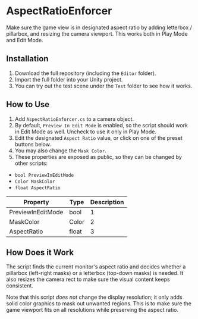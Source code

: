 # AspectRatioEnforcer
Make sure the game view is in designated aspect ratio by adding letterbox / pillarbox, and resizing the camera viewport.
This works both in Play Mode and Edit Mode.
## Installation
1. Download the full repository (including the `Editor` folder).
2. Import the full folder into your Unity project.
3. You can try out the test scene under the `Test` folder to see how it works.
## How to Use
1. Add `AspectRatioEnforcer.cs` to a camera object.
2. By default, `Preview In Edit Mode` is enabled, so the script should work in Edit Mode as well. Uncheck to use it only in Play Mode.
3. Edit the designated `Aspect Ratio` value, or click on one of the preset buttons below.
4. You may also change the `Mask Color`.
5. These properties are exposed as public, so they can be changed by other scripts:
  - `bool PreviewInEditMode`
  - `Color MaskColor`
  - `float AspectRatio`

| Property     | Type  | Description |
|-------------|-------|------|
| PreviewInEditMode | bool  | 1           |
| MaskColor         | Color | 2           |
| AspectRatio       | float | 3           |

## How Does it Work
The script finds the current monitor's aspect ratio and decides whether a pillarbox (left-right masks) or a letterbox (top-down masks) is needed. It also resizes the camera rect to make sure the visual content keeps consistent. 

Note that this script *does not* change the display resolution; it only adds solid color graphics to mask out unwanted regions. This is to make sure the game viewport fits on all resolutions while preserving the aspect ratio.
